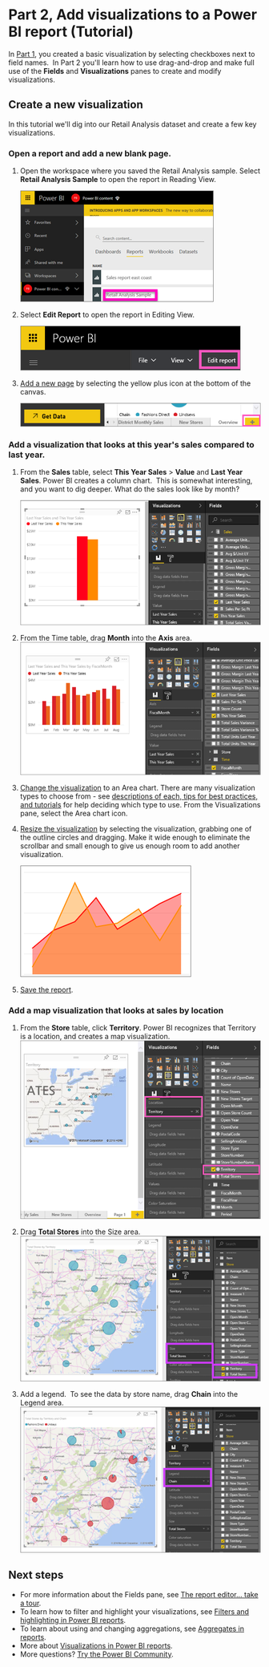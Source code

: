 ﻿<properties
   pageTitle="Part 2, Add visualizations to a Power BI report (Tutorial)"
   description="Tutorial: Part 2, Add visualizations to a Power BI report"
   services="powerbi"
   documentationCenter=""
   authors="mihart"
   manager="erikre"
   backup=""
   editor=""
   tags=""
   qualityFocus="no"
   qualityDate=""/>

<tags
   ms.service="powerbi"
   ms.devlang="NA"
   ms.topic="article"
   ms.tgt_pltfrm="NA"
   ms.workload="powerbi"
   ms.date="05/16/2017"
   ms.author="mihart"/>

# Part 2, Add visualizations to a Power BI report (Tutorial)

In [Part 1](powerbi-service-add-visualizations-to-a-report-ii.md), you created a basic visualization by selecting checkboxes next to field names.  In Part 2 you'll learn how to use drag-and-drop and make full use of the **Fields** and **Visualizations** panes to create and modify visualizations.

## Create a new visualization  
In this tutorial we'll dig into our Retail Analysis dataset and create a few key visualizations.

### Open a report and add a new blank page.  
1.  Open the workspace where you saved the Retail Analysis sample. Select **Retail Analysis Sample** to open the report in Reading View.

    ![](media/powerbi-service-add-visualizations-to-a-report-ii/power-bi-open-report.png)

3.  Select **Edit Report** to open the report in Editing View.

    ![](media/powerbi-service-add-visualizations-to-a-report-ii/EditReport1.png)

4.  [Add a new page](powerbi-service-add-a-page-to-a-report.md) by selecting the yellow plus icon at the bottom of the canvas.

    ![](media/powerbi-service-add-visualizations-to-a-report-ii/PBI_addReportPage.png)

### Add a visualization that looks at this year's sales compared to last year.  
1.  From the **Sales** table, select **This Year Sales** > **Value** and **Last Year Sales**. Power BI creates a column chart.  This is somewhat interesting, and you want to dig deeper. What do the sales look like by month?  

    ![](media/powerbi-service-add-visualizations-to-a-report-ii/PBI_Part2_4bnew.png)

2.  From the Time table, drag **Month** into the **Axis** area.  
  ![](media/powerbi-service-add-visualizations-to-a-report-ii/PBI_Part2_5newnew.png)

3.  [Change the visualization](powerbi-service-change-the-type-of-visualization-in-a-report.md) to an Area chart.  There are many visualization types to choose from - see [descriptions of each, tips for best practices, and tutorials](powerbi-service-visualization-types-for-reports-and-q-and-a.md) for help deciding which type to use. From the Visualizations pane, select the Area chart icon.

5.  [Resize the visualization](powerbi-service-move-and-resize-a-visualization.md) by selecting the visualization, grabbing one of the outline circles and dragging. Make it wide enough to eliminate the scrollbar and small enough to give us enough room to add another visualization.

    ![](media/powerbi-service-add-visualizations-to-a-report-ii/PBI_Part2_7b.png)

6.  [Save the report](powerbi-service-save-a-report.md).

### Add a map visualization that looks at sales by location  
1.  From the **Store** table, click **Territory**. Power BI recognizes that Territory is a location, and creates a map visualization.  
    ![](media/powerbi-service-add-visualizations-to-a-report-ii/PBI_Part2_8newnew.png)

2.  Drag **Total Stores** into the Size area.  
    ![](media/powerbi-service-add-visualizations-to-a-report-ii/power-bi-add-visual-to-a-reportnew.png)

3.  Add a legend.  To see the data by store name, drag **Chain** into the Legend area.  
    ![](media/powerbi-service-add-visualizations-to-a-report-ii/power-bi-add-visual-to-a-report-3new.png)

## Next steps  
-   For more information about the Fields pane, see [The report editor... take a tour](powerbi-service-the-report-editor-take-a-tour.md).   
-   To learn how to filter and highlight your visualizations, see [Filters and highlighting in Power BI reports](powerbi-service-about-filters-and-highlighting-in-reports.md).  
-   To learn about using and changing aggregations, see [Aggregates in reports](powerbi-service-aggregates.md).  
-   More about [Visualizations in Power BI reports](powerbi-service-visualizations-for-reports.md).  
-   More questions? [Try the Power BI Community](http://community.powerbi.com/).
